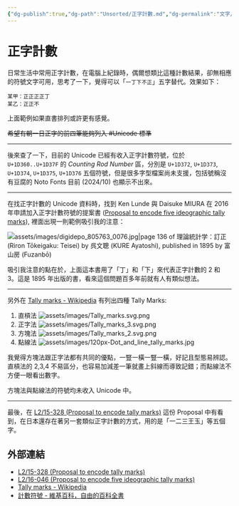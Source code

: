 ```yaml
---
{"dg-publish":true,"dg-path":"Unsorted/正字計數.md","dg-permalink":"文字/正字計數","permalink":"/文字/正字計數/","noteIcon":"","created":"2024-10-12T16:58:54.889+08:00","updated":"2024-10-14T11:02:56.583+08:00"}
---
```


# 正字計數

日常生活中常用正字計數，在電腦上紀錄時，偶爾想類比這種計數結果，卻無相應的符號文字可用，思考了一下，覺得可以「`一丁下不正`」五字替代。效果如下：

```
某甲：正正正正丁
某乙：正正不
```

上面範例如果直書排列或許更有感覺。

~~希望有朝一日正字的前四筆能夠列入 #Unicode 標準~~

----

後來查了一下，目前的 Unicode 已經有收入正字計數符號，位於 `U+1D360..U+1D37F` 的 *Counting Rod Number* 區，分別是 `U+1D372`, `U+1D373`, `U+1D374`, `U+1D375`, `U+1D376` 五個符號，但是很多字型檔案尚未支援，包括號稱沒有豆腐的 Noto Fonts 目前 (2024/10) 也顯示不出來。

----

在找正字計數的 Unicode 資料時，找到 Ken Lunde 與 Daisuke MIURA 在 2016 年申請加入正字計數符號的提案書 ([Proposal to encode five ideographic tally marks](https://www.unicode.org/L2/L2016/16046-ideo-tally-marks.pdf)), 裡面出現一則範例吸引我的注意：

![assets/images/digidepo_805763_0076.jpg|page 136 of 理論統計学：訂正 (Riron Tōkeigaku: Teisei) by 呉文聰 (KURE Ayatoshi), published in 1895 by 富山房 (Fuzanbō)](/img/user/assets/images/digidepo_805763_0076.jpg)

吸引我注意的點在於，上面這本書用了「丁」和「下」來代表正字計數的 2 和 3。這是 1895 年出版的書，看來這個問題百多年前就有人有類似想法。

----

另外在 [Tally marks - Wikipedia](https://en.wikipedia.org/wiki/Tally_marks) 有列出四種 Tally Marks:

1. 直槓法 ![assets/images/Tally_marks.svg.png](/img/user/assets/images/Tally_marks.svg.png)
2. 正字法 ![assets/images/Tally_marks_3.svg.png](/img/user/assets/images/Tally_marks_3.svg.png)
3. 方塊法 ![assets/images/Tally_marks_2.svg.png](/img/user/assets/images/Tally_marks_2.svg.png)
4. 點線法 
![assets/images/120px-Dot_and_line_tally_marks.jpg](/img/user/assets/images/120px-Dot_and_line_tally_marks.jpg)

我覺得方塊法跟正字法都有共同的優點，一豎一橫一豎一橫，好記且型態易辨認。直槓法的 2,3,4 不易區分，也容易加減差一筆就畫上斜線而導致記錯；而點線法不方便一眼看出數字。

方塊法與點線法的符號均未收入 Unicode 中。

----

最後，在 [L2/15-328 (Proposal to encode tally marks)](https://www.unicode.org/L2/L2015/15328-tally-marks.pdf) 這份 Proposal 中有看到，在日本還存在著另一套類似正字計數的方式，用的是「一二三王玉」等五個字。

## 外部連結

- [L2/15-328 (Proposal to encode tally marks)](https://www.unicode.org/L2/L2015/15328-tally-marks.pdf)
- [L2/16-046 (Proposal to encode five ideographic tally marks)](https://www.unicode.org/L2/L2016/16046-ideo-tally-marks.pdf)
- [Tally marks - Wikipedia](https://en.wikipedia.org/wiki/Tally_marks)
- [計數符號 - 維基百科，自由的百科全書](https://zh.wikipedia.org/zh-tw/%E8%AE%A1%E6%95%B0%E7%AC%A6%E5%8F%B7)
